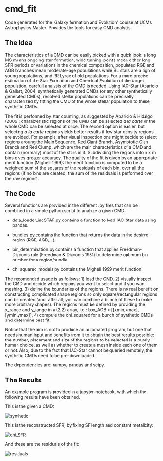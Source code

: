 # cmd_fit
Code generated for the 'Galaxy formation and Evolution' course at UCMs Astrophysics Master. Provides the tools for easy CMD analysis.

## The Idea
The characteristics of a CMD can be easily picked with a quick look: a long MS means ongoing star-formation, wide turning-points mean either long SFR periods or variations in the chemical composition, populated RGB and AGB branches mean moderate-age populations while BL stars are a rign of young populations, and RR Lyrae of old populations. For a more precise estimation of the Star Formation and Chemical Evolution of the target population, carefull analysis of the CMD is needed. Using IAC-Star (Aparicio & Gallart, 2004) synthetically generated CMDs (or any other synthetically generated CMDs), resolved stellar populations can be preciselly characterized by fitting the CMD of the whole stellar population to these synthetic CMDs.

The fit is performed by star counting, as suggested by Aparicio & Hidalgo (2009); characteristic regions of the CMD can be selected _a la carte_ or the whole CMD can be selected at once. The second option is easier, but selecting _a la carte_ regions yields better results if low star density regions are avoided. For example, after visual inspection one might decide to select regions aroung the Main Sequence, Red Giant Branch, Asymptotic Gian Branch and Red Clump, which are the main characteristics of a CMD and contain (normally) most of the stars in it. Subdividing the regions into n x m bins gives greater accuracy. The quality of the fit is given by an appropriate merit function (Mighell 1999): the merit function is computed to be a weighted sum of the squares of the residuals of each bin, over all the regions (if no bins are created, the sum of the residuals is performed over the raw regions).

## The Code
Several functions are provided in the different .py files that can be combined in a simple python script to analyze a given CMD:

- data_loader_iacSTAR.py contains a function to load IAC-Star data using pandas.

- bundles.py contains the function that returns the data in the desired region (RGB, AGB,...).

- bin_determination.py contains a function that applies Freedman-Diaconis rule (Freedman & Diaconis 1981) to determine optimum bin number for a region/bundle.

- chi_squared_models.py contains the Mighell 1999 merit function.

The recomended usage is as follows: 1) load the CMD. 2) visually inspect the CMD and decide which regions you want to select and if you want meshing. 3) define the boundaries of the regions. There is no real benefit on constructing complicated shape regions so only square/rectangular regions can be created (and, after all, you can combine a bunch of these to make more arbitrary shapes). The regions must be defined by providing the x_range and y_range in a (2,2) array, i.e.: box_AGB = [[xmin,xmax],[ymin,ymax]]. 4) compute the chi_squared for a bunch of synthetic CMDs and determine best fit.

Notice that the aim is not to produce an automated program, but one that needs human input and benefits from it to obtain the best results possible: the number, placement and size of the regions to be selected is a purely human choice, as well as whether to create a mesh inside each one of them or not. Also, due to the fact that IAC-Star cannot be queried remotely, the synthetic CMDs need to be pre-downloaded.

The dependencies are: numpy, pandas and scipy.

## The Results

An example program is provided in a jupyter-notebook, with which the following results have been obtained.

This is the given a CMD:

![synthetic](https://github.com/AsierLambarri/cmd_fit/assets/109964584/192a3aaa-98d7-4c3b-9d64-b4507c06c1ee)

This is the reconstructed SFR, by fixing SF length and constant metalicity:

![chi_SFR](https://github.com/AsierLambarri/cmd_fit/assets/109964584/f4dcdff8-e522-45bf-aa93-06ac23a72ddf)

And these are the residuals of the fit:

![residuals](https://github.com/AsierLambarri/cmd_fit/assets/109964584/4622e05e-44a2-4dc8-bb8e-bec467c6f93a)




